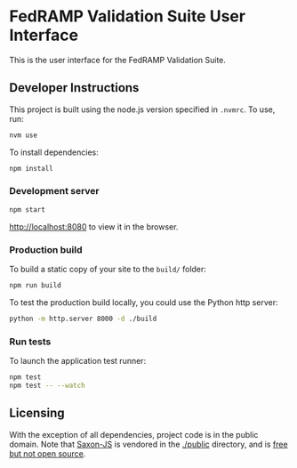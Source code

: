 # FedRAMP Validation Suite User Interface

This is the user interface for the FedRAMP Validation Suite.
## Developer Instructions

This project is built using the node.js version specified in `.nvmrc`. To use, run:

```bash
nvm use
```

To install dependencies:

```bash
npm install
```

### Development server

```bash
npm start
```

[http://localhost:8080](http://localhost:8080) to view it in the browser.

### Production build

To build a static copy of your site to the `build/` folder:

```bash
npm run build
```

To test the production build locally, you could use the Python http server:

```bash
python -m http.server 8000 -d ./build
```

### Run tests

To launch the application test runner:

```bash
npm test
npm test -- --watch
```

## Licensing

With the exception of all dependencies, project code is in the public domain. Note that [Saxon-JS](https://www.saxonica.com/saxon-js/index.xml) is vendored in the [./public](./public) directory, and is [free but not open source](https://www.saxonica.com/saxon-js/documentation/index.html#!conditions/public-license).
